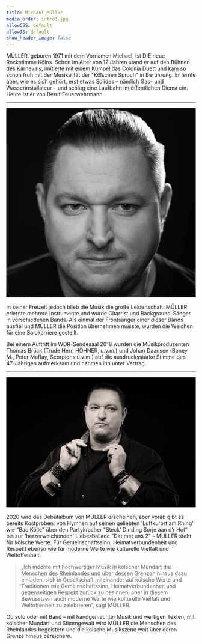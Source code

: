```yaml
---
title: Michael Müller
media_order: intro1.jpg
allowCSS: default
allowJS: default
show_header_image: false
---
```


MÜLLER, geboren 1971 mit dem Vornamen Michael, ist DIE neue Rockstimme Kölns. Schon im Alter von 12 Jahren stand er auf den Bühnen des Karnevals, imitierte mit einem Kumpel das Colonia Duett und kam so schon früh mit der Musikalität der "Kölschen Sproch" in Berührung. Er lernte aber, wie es sich gehört, erst etwas Solides – nämlich Gas- und Wasserinstallateur – und schlug eine Laufbahn im öffentlichen Dienst ein. Heute ist er von Beruf Feuerwehrmann.

<hr />

![](intro1.jpg?classes=text-image-left)

In seiner Freizeit jedoch blieb die Musik die große Leidenschaft: MÜLLER erlernte mehrere Instrumente und wurde Gitarrist und Background-Sänger in verschiedenen Bands. Als einmal der Frontsänger einer dieser Bands ausfiel und MÜLLER die Position übernehmen musste, wurden die Weichen für eine Solokarriere gestellt. 

Bei einem Auftritt im WDR-Sendesaal 2018 wurden die Musikproduzenten Thomas Brück (Trude Herr, HÖHNER, u.v.m.) und Johan Daansen (Boney M., Peter Maffay, Scorpions u.v.m.) auf die ausdrucksstarke Stimme des 47-Jährigen aufmerksam und nahmen ihn unter Vertrag. 

<div style="clear: both"></div>
<hr />

![](intro2.jpg?classes=text-image-right)

2020 wird das Debütalbum von MÜLLER erscheinen, aber vorab gibt es bereits Kostproben: von Hymnen auf seinen geliebten 'Luffkurort am Rhing' wie "Bad Kölle" über den Partykracher "Steck’ Dir ding Sorje aan d’r Hot" bis zur 'herzerweichenden' Liebesballade "Dat met uns 2" – MÜLLER steht für kölsche Werte: Für Gemeinschaftssinn, Heimatverbundenheit und Respekt ebenso wie für moderne Werte wie kulturelle Vielfalt und Weltoffenheit.

<div style="clear: both"></div>

<blockquote>„Ich möchte mit hochwertiger Musik in kölscher Mundart die Menschen des Rheinlandes und über dessen Grenzen hinaus  dazu einladen, sich in Gesellschaft miteinander auf kölsche Werte und Traditionen wie Gemeinschaftssinn, Heimatverbundenheit und gegenseitigen Respekt zurück zu besinnen, aber in diesem Bewusstsein auch moderne Werte wie kulturelle Vielfalt und Weltoffenheit zu zelebrieren“, sagt MÜLLER.</blockquote>

Ob solo oder mit Band – mit handgemachter Musik und wertigen Texten, mit kölscher Mundart und Stimmgewalt wird MÜLLER die Menschen des Rheinlandes begeistern und die kölsche Musikszene weit über deren Grenze hinaus bereichern.
